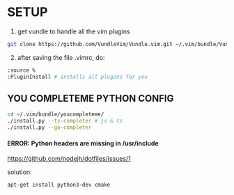 # SETUP

1. get vundle to handle all the vim plugins
```bash
git clone https://github.com/VundleVim/Vundle.vim.git ~/.vim/bundle/Vundle.vim
```

2. after saving the file .vimrc, do:
```bash
:source %
:PluginInstall # installs all plugins for you
```

## YOU COMPLETEME PYTHON CONFIG
```bash
cd ~/.vim/bundle/youcompleteme/
./install.py --ts-completer # js & ts
./install.py --go-completer 
```

#### ERROR: Python headers are missing in /usr/include
https://github.com/nodejh/dotfiles/issues/1

solution:
```bash
apt-get install python3-dev cmake
```
